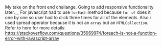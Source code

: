 My take on the front end challange. Going to add responsive functionality later.\_\_
For javascript had to use `forEach` method because `for of` does it one by one so user had to click three times for all of the elements. Also i used spread operator because it is not an `array` but an `HTMLCollection`. Refer to here for more details: https://stackoverflow.com/questions/35969974/foreach-is-not-a-function-error-with-javascript-array
